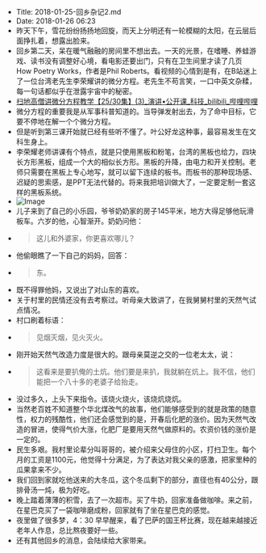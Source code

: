 - Title: 2018-01-25-回乡杂记2.md
- Date: 2018-01-26 06:23
- 昨天下午，雪花纷纷扬扬地回旋，而天上分明还有一轮模糊的太阳，在云层后面挣扎着，想露出脸来。
- 回乡第二天，呆在暖气融融的房间里不想出去。一天的光景，在嗜睡、养蛙游戏、读书没有调整好心境，看电影还要出门，只有在卫生间里才读了几页 How Poetry Works，作者是Phil Roberts。看视频的心情到是有，在B站迷上了一位台湾老先生李荣耀讲的微分方程。老先生不苟言笑，一口中英文杂糅，每一句话都似乎在泄露宇宙中的秘密。
- [扫地高僧讲微分方程教学【25/30集】(3)_演讲•公开课_科技_bilibili_哔哩哔哩](https://www.bilibili.com/video/av18657710/index_3.html?t=1560)
- 微分方程的重要我是从军事科普知道的。当导弹发射出去，为了命中目标，它要不停地在解一个个微分方程。
- 但是听到第三课开始就已经有些听不懂了。叶公好龙这种事，最容易发生在文科生身上。
- 李荣耀老师讲课有个特点，就是只使用黑板和粉笔，台湾的黑板也给力，四块长方形黑板，组成一个大的相似长方形。黑板的升降，由电力和开关控制。老师只需要在黑板上专心地写，就可以留下连续的板书。而板书的那种现场感、迟疑的思索感，是PPT无法代替的。将来我把培训做大了，一定要定制一套这样的黑板系统。
- ![Image](/_image/2018-01-26/06-45-12.jpg)
- 儿子来到了自己的小乐园，爷爷奶奶家的房子145平米，地方大得足够他玩滑板车。六岁的他，心智渐开。奶奶问他：
- > 这儿和外婆家，你更喜欢哪儿？
- 他偷眼瞧了一下自己的妈妈，回答：
- > 东。
- 既不得罪他妈，又说出了对山东的喜欢。
- 关于村里的民情还没有去考察过。听母亲大致讲了，在我舅舅村里的天然气试点情况。
- 村口刷着标语：
- > 见烟灭烟，见火灭火。
- 刚开始天然气改造力度是很大的。跟母亲莫逆之交的一位老太太，说：
- > 这看来是要扒俺的土炕。他们要是来扒，我就躺在炕上。我不信，他们能把一个八十多的老婆子给抬走。
- 没过多久，上头下来指令。该烧火烧火，该烧炕烧炕。
- 当然老百姓不知道整个华北煤改气的故事，他们能够感受到的就是政策的随意性，权力的残酷性，他们还会感觉到的是，开春后化肥的涨价。因为天然气改造的冒进，使得气价大涨，化肥厂是要用天然气做原料的。农资价钱的涨价是一定的。
- 民生多艰。我村里论辈分叫哥哥的，被介绍来父母住的小区，打扫卫生。每个月的工资是1100元，他觉得十分满足，为了表达对我父亲的感激，把家里种的瓜果拿来不少。
- 我们回到家就吃他送来的大冬瓜，这个冬瓜剩下的部分，直径也有40公分，跟排骨汤一炖，极为好吃。
- 晚上踏着薄薄的积雪，去了一次超市。买了牛奶，回家准备做咖啡。来之前，在星巴克买了一袋咖啡磨成粉，回家就有了坐在星巴克的感觉。
- 夜里做了很多梦，4：30 早早醒来，看了巴萨的国王杯比赛，现在越来越接近老年人作息，总比熬夜要好一些。
- 还有其他回乡的消息，会陆续给大家带来。
